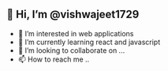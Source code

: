 ## 👋 Hi, I’m @vishwajeet1729
- 👀 I’m interested in web applications
- 🌱 I’m currently learning react and javascript
- 💞️ I’m looking to collaborate on ...
- 📫 How to reach me ..

<!---
vishwajeet1729/vishwajeet1729 is a ✨ special ✨ repository because its `README.md` (this file) appears on your GitHub profile.
You can click the Preview link to take a look at your changes.
--->
